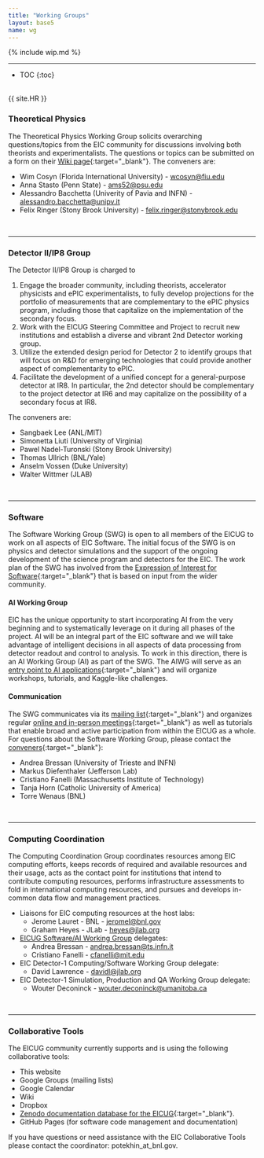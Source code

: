 ```yaml
---
title: "Working Groups"
layout: base5
name: wg
---
```


{% include wip.md %}

---

* TOC
{:toc}

<span id="theoretical-physics"><br/></span>
{{ site.HR }}

### Theoretical Physics  

The Theoretical Physics Working Group solicits overarching questions/topics from the EIC community for discussions involving both theorists and experimentalists. The questions or topics can be submitted on a form on their [Wiki page](https://wiki.bnl.gov/eicug/index.php/Theory){:target="_blank"}. The conveners are:
* Wim Cosyn (Florida International University) - <wcosyn@fiu.edu>
* Anna Stasto (Penn State) - <ams52@psu.edu>
* Alessandro Bacchetta (Univerity of Pavia and INFN) - <alessandro.bacchetta@unipv.it>
* Felix Ringer (Stony Brook University) - <felix.ringer@stonybrook.edu>

<span id="detectorII"><br/></span>

---

### Detector II/IP8 Group

The Detector II/IP8 Group is charged to
1. Engage the broader community, including theorists, accelerator physicists and ePIC
experimentalists, to fully develop projections for the portfolio of measurements that are
complementary to the ePIC physics program, including those that capitalize on the implementation
of the secondary focus.
2. Work with the EICUG Steering Committee and Project to recruit new institutions and establish a
diverse and vibrant 2nd Detector working group.
3. Utilize the extended design period for Detector 2 to identify groups that will focus on R&D for
emerging technologies that could provide another aspect of complementarity to ePIC.
4. Facilitate the development of a unified concept for a general-purpose detector at IR8. In particular,
the 2nd detector should be complementary to the project detector at IR6 and may capitalize on the
possibility of a secondary focus at IR8.

The conveners are:
* Sangbaek Lee (ANL/MIT)
* Simonetta Liuti (University of Virginia)
* Pawel Nadel-Turonski (Stony Brook University)
* Thomas Ullrich (BNL/Yale)
* Anselm Vossen (Duke University)
* Walter Wittmer (JLAB)

<span id="software"><br/></span>

---

### Software

The Software Working Group (SWG) is open to all members of the EICUG to work on all aspects of EIC Software. The initial focus of the SWG is on physics and detector simulations and the support of the ongoing development of the science program and detectors for the EIC. The work plan of the SWG has involved from the [Expression of Interest for Software](https://eic.github.io/activities/eoi.html){:target="_blank"} that is based on input from the wider community.

#### AI Working Group

EIC has the unique opportunity to start incorporating AI from the very beginning and to systematically leverage on it during all phases of the project. AI will be an integral part of the EIC software and we will take advantage of intelligent decisions in all aspects of data processing from detector readout and control to analysis. To work in this direction, there is an AI Working Group (AI) as part of the SWG. The AIWG will serve as an [entry point to AI applications](https://eic.ai){:target="_blank"} and will organize workshops, tutorials, and Kaggle-like challenges. 

#### Communication
The SWG communicates via its [mailing list](mailto:eicug-software@eicug.org){:target="_blank"} and organizes regular [online and in-person meetings](https://indico.bnl.gov/category/301/){:target="_blank"} as well as tutorials that enable broad and active participation from within the EICUG as a whole. For questions about the Software Working Group, please contact the [conveners](mailto:eicug-software-conveners@eicug.org){:target="_blank"}: 
* Andrea Bressan (University of Trieste and INFN)
* Markus Diefenthaler (Jefferson Lab)
* Cristiano Fanelli (Massachusetts Institute of Technology)
* Tanja Horn (Catholic University of America)
* Torre Wenaus (BNL)

<span id="computing-coordination"><br/></span>

---

### Computing&nbsp;Coordination

The Computing Coordination Group coordinates resources among EIC computing efforts, keeps records of required and available resources and their usage, acts as the contact point for institutions that intend to contribute computing resources, performs infrastructure assessments to fold in international computing resources, and pursues and develops in-common data flow and management practices.
* Liaisons for EIC computing resources at the host labs:
    * Jerome Lauret - BNL - <jeromel@bnl.gov>
    * Graham Heyes - JLab - <heyes@jlab.org>
* [EICUG Software/AI Working Group](#software) delegates:
    * Andrea Bressan - <andrea.bressan@ts.infn.it>
    * Cristiano Fanelli - <cfanelli@mit.edu>
* EIC Detector-1 Computing/Software Working Group delegate:
    * David Lawrence - <davidl@jlab.org>
* EIC Detector-1 Simulation, Production and QA Working Group delegate:
    * Wouter Deconinck - <wouter.deconinck@umanitoba.ca>

<span id="collaborative-tools"><br/></span>

---

### Collaborative Tools

The EICUG community currently supports and is using the following collaborative tools:
* This website
* Google Groups (mailing lists)
* Google Calendar
* Wiki
* Dropbox
* [Zenodo documentation database for the EICUG](https://zenodo.org/communities/eicug/){:target="_blank"}.
* GitHub Pages (for software code management and documentation)

If you have questions or need assistance with the EIC Collaborative Tools please contact
the coordinator: potekhin_at_bnl.gov.

